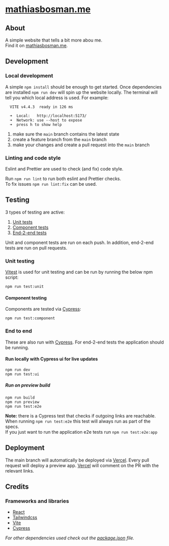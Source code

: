 # [mathiasbosman.me][link_mathiasbosman_me]

## About

A simple website that tells a bit more abou me.  
Find it on [mathiasbosman.me][link_mathiasbosman_me].

## Development

### Local development

A simple `npm install` should be enough to get started.
Once dependencies are installed `npm run dev` will spin up the website locally.
The terminal will tell you which local address is used.
For example:

```shell
  VITE v4.4.3  ready in 126 ms

  ➜  Local:   http://localhost:5173/
  ➜  Network: use --host to expose
  ➜  press h to show help
```

1. make sure the `main` branch contains the latest state
2. create a feature branch from the `main` branch
3. make your changes and create a pull request into the `main` branch

### Linting and code style

Eslint and Prettier are used to check (and fix) code style.

Run `npm run lint` to run both eslint and Prettier checks.  
To fix issues `npm run lint:fix` can be used.

## Testing

3 types of testing are active:

1. [Unit tests](#unit-testing)
2. [Component tests](#component-testing)
3. [End-2-end tests](#end-to-end)

Unit and component tests are run on each push.
In addition, end-2-end tests are run on pull requests.

### Unit testing

[Vitest][link_vitest] is used for unit testing and can be run by running the below npm script:

```shell
npm run test:unit
```

#### Component testing

Components are tested via [Cypress][link_cypress]:

```shell
npm run test:component
```

### End to end

These are also run with [Cypress][link_cypress].
For end-2-end tests the application should be running.

#### Run locally with Cypress ui for live updates

```shell
npm run dev
npm run test:ui
```

##### Run on preview build

```shell
npm run build
npm run preview
npm run test:e2e
```

**Note:** there is a Cypress test that checks if outgoing links are reachable.  
When running `npm run test:e2e` this test will always run as part of the specs.  
If you just want to run the application e2e tests run `npm run test:e2e:app`

## Deployment

The main branch will automatically be deployed via [Vercel][link_vercel].
Every pull request will deploy a preview app.
[Vercel][link_vercel] will comment on the PR with the relevant links.

## Credits

### Frameworks and libraries

- [React][link_react]
- [Tailwindcss][link_tailwind]
- [Vite][link_vite]
- [Cypress][link_cypress]

_For other dependencies used check out the [package.json](package.json) file._

[link_mathiasbosman_me]: http://mathiasbosman.me
[link_react]: https://react.dev
[link_tailwind]: https://tailwindcss.com/
[link_cypress]: https://cypress.io
[link_vercel]: https://vercel.com/
[link_vite]: http://vitejs.dev
[link_vitest]: http://vitest.dev
